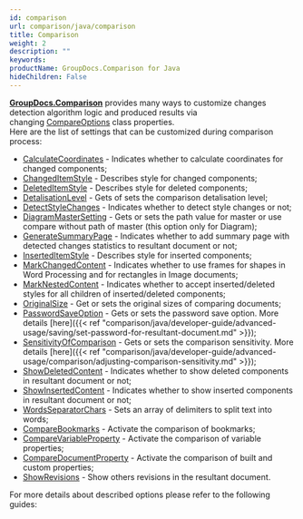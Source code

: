 ```yaml
---
id: comparison
url: comparison/java/comparison
title: Comparison
weight: 2
description: ""
keywords: 
productName: GroupDocs.Comparison for Java
hideChildren: False
---
```

[**GroupDocs.Comparison**](https://products.groupdocs.com/comparison/java) provides many ways to customize changes detection algorithm logic and produced results via changing [CompareOptions](https://reference.groupdocs.com/comparison/net/groupdocs.comparison.options/compareoptions) class properties.   
Here are the list of settings that can be customized during comparison process:

*   [CalculateCoordinates](https://reference.groupdocs.com/comparison/java/com.groupdocs.comparison.options/CompareOptions#getCalculateCoordinates()) - Indicates whether to calculate coordinates for changed components;
*   [ChangedItemStyle](https://reference.groupdocs.com/comparison/java/com.groupdocs.comparison.options/CompareOptions#getChangedItemStyle()) - Describes style for changed components;
*   [DeletedItemStyle](https://reference.groupdocs.com/comparison/java/com.groupdocs.comparison.options/CompareOptions#getDeletedItemStyle()) - Describes style for deleted components;
*   [DetalisationLevel](https://reference.groupdocs.com/comparison/java/com.groupdocs.comparison.options/CompareOptions#getDetalisationLevel()) - Gets of sets the comparison detalisation level;
*   [DetectStyleChanges](https://reference.groupdocs.com/comparison/java/com.groupdocs.comparison.options/CompareOptions#getDetectStyleChanges()) - Indicates whether to detect style changes or not;
*   [DiagramMasterSetting](https://reference.groupdocs.com/comparison/java/com.groupdocs.comparison.options/CompareOptions#getDiagramMasterSetting()) - Gets or sets the path value for master or use compare without path of master (this option only for Diagram);
*   [GenerateSummaryPage](https://reference.groupdocs.com/comparison/java/com.groupdocs.comparison.options/CompareOptions#getGenerateSummaryPage()) - Indicates whether to add summary page with detected changes statistics to resultant document or not;
*   [InsertedItemStyle](https://reference.groupdocs.com/comparison/java/com.groupdocs.comparison.options/CompareOptions#getInsertedItemStyle()) - Describes style for inserted components;
*   [MarkChangedContent](https://reference.groupdocs.com/comparison/java/com.groupdocs.comparison.options/CompareOptions#getMarkChangedContent()) - Indicates whether to use frames for shapes in Word Processing and for rectangles in Image documents;
*   [MarkNestedContent](https://reference.groupdocs.com/comparison/java/com.groupdocs.comparison.options/CompareOptions#getMarkNestedContent()) - Indicates whether to accept inserted/deleted styles for all children of inserted/deleted components;
*   [OriginalSize](https://reference.groupdocs.com/comparison/java/com.groupdocs.comparison.options/CompareOptions#getOriginalSize()) - Get or sets the original sizes of comparing documents;
*   [PasswordSaveOption](https://reference.groupdocs.com/comparison/java/com.groupdocs.comparison.options/CompareOptions#getPasswordSaveOption()) - Gets or sets the password save option. More details [here]({{< ref "comparison/java/developer-guide/advanced-usage/saving/set-password-for-resultant-document.md" >}});
*   [SensitivityOfComparison](https://reference.groupdocs.com/comparison/java/com.groupdocs.comparison.options/CompareOptions#getSensitivityOfComparison()) - Gets or sets the comparison sensitivity. More details [here]({{< ref "comparison/java/developer-guide/advanced-usage/comparison/adjusting-comparison-sensitivity.md" >}});
*   [ShowDeletedContent](https://reference.groupdocs.com/comparison/java/com.groupdocs.comparison.options/CompareOptions#getShowDeletedContent()) - Indicates whether to show deleted components in resultant document or not;
*   [ShowInsertedContent](https://reference.groupdocs.com/comparison/java/com.groupdocs.comparison.options/CompareOptions#isShowInsertedContent()) - Indicates whether to show inserted components in resultant document or not;
*   [WordsSeparatorChars](https://reference.groupdocs.com/comparison/java/com.groupdocs.comparison.options/CompareOptions#setWordsSeparatorChars(char[])) - Sets an array of delimiters to split text into words;
*   [CompareBookmarks](https://reference.groupdocs.com/comparison/java/com.groupdocs.comparison.options/CompareOptions#isCompareBookmarks()) - Activate the comparison of bookmarks;
*   [CompareVariableProperty](https://reference.groupdocs.com/comparison/java/com.groupdocs.comparison.options/CompareOptions#isCompareVariableProperty()) - Activate the comparison of variable properties;
*   [CompareDocumentProperty](https://reference.groupdocs.com/comparison/java/com.groupdocs.comparison.options/CompareOptions#isCompareDocumentProperty()) - Activate the comparison of built and custom properties;
*   [ShowRevisions](https://reference.groupdocs.com/comparison/java/com.groupdocs.comparison.options/CompareOptions#isShowRevisions()) - Show others revisions in the resultant document.

For more details about described options please refer to the following guides:
